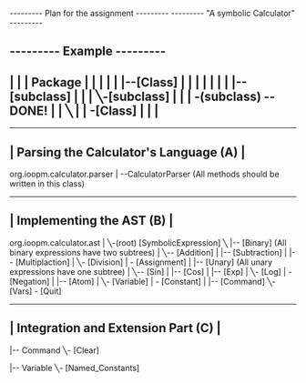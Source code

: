 
---------  Plan for the assignment  ---------
---------  "A symbolic Calculator"  ---------


---------          Example          ---------
 -------------------------------------
|                                     |
|      Package                        |
|      |                              |
|      |--[Class]                     |
|      |  |                           |
|      |  |--[subclass]               |
|      |   ╲-[subclass]               |
|      |    -(subclass) -- DONE!      |
|       ╲                             |
|        -[Class]                     |
|                                     |
 -------------------------------------


 -------------------------------------------
|  Parsing the Calculator's Language (A)    |
 -------------------------------------------

org.ioopm.calculator.parser
|
 --CalculatorParser (All methods should be written in this class)


 -----------------------------
|  Implementing the AST (B)   |
 -----------------------------

org.ioopm.calculator.ast
|
 ╲-(root) [SymbolicExpression]
  ╲
   |-- [Binary] (All binary expressions have two subtrees)
   |  ╲-- [Addition]
   |  |-- [Subtraction]
   |  |-- [Multiplaction]
   |   ╲- [Division]
   |    - [Assignment]
   |
   |-- [Unary] (All unary expressions have one subtree)
   |  ╲-- [Sin]
   |  |-- [Cos]
   |  |-- [Exp]
   |   ╲- [Log]
   |    - [Negation]
   |
   |-- [Atom]
   |  ╲- [Variable]
   |   - [Constant]
   |
   |-- [Command]
      ╲- [Vars]
       - [Quit]

 --------------------------------------
|  Integration and Extension Part (C)  |
 --------------------------------------

 |-- Command
    ╲- [Clear]

 |-- Variable
    ╲- [Named_Constants]

      



